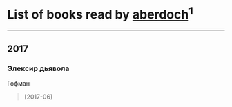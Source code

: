 # List of books read by [aberdoch](https://www.facebook.com/app_scoped_user_id/457053297961317/)<sup>1</sup>
---

## 2017

### Элексир дьявола
Гофман
> [2017-06] 



